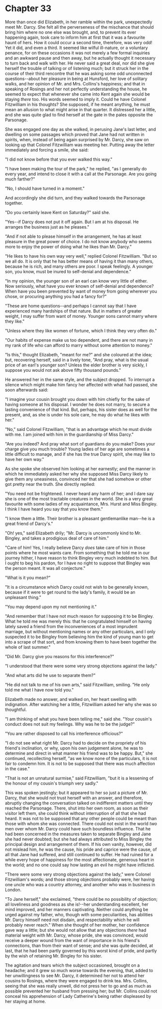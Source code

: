 Chapter 33
=============

More than once did Elizabeth, in her ramble within the park,
unexpectedly meet Mr. Darcy. She felt all the perverseness of the
mischance that should bring him where no one else was brought, and, to
prevent its ever happening again, took care to inform him at first that
it was a favourite haunt of hers. How it could occur a second time,
therefore, was very odd! Yet it did, and even a third. It seemed like
wilful ill-nature, or a voluntary penance, for on these occasions it was
not merely a few formal inquiries and an awkward pause and then away,
but he actually thought it necessary to turn back and walk with her. He
never said a great deal, nor did she give herself the trouble of talking
or of listening much; but it struck her in the course of their third
rencontre that he was asking some odd unconnected questions--about
her pleasure in being at Hunsford, her love of solitary walks, and her
opinion of Mr. and Mrs. Collins's happiness; and that in speaking of
Rosings and her not perfectly understanding the house, he seemed to
expect that whenever she came into Kent again she would be staying
_there_ too. His words seemed to imply it. Could he have Colonel
Fitzwilliam in his thoughts? She supposed, if he meant anything, he must
mean an allusion to what might arise in that quarter. It distressed
her a little, and she was quite glad to find herself at the gate in the
pales opposite the Parsonage.

She was engaged one day as she walked, in perusing Jane's last letter,
and dwelling on some passages which proved that Jane had not written in
spirits, when, instead of being again surprised by Mr. Darcy, she saw
on looking up that Colonel Fitzwilliam was meeting her. Putting away the
letter immediately and forcing a smile, she said:

"I did not know before that you ever walked this way."

"I have been making the tour of the park," he replied, "as I generally
do every year, and intend to close it with a call at the Parsonage. Are
you going much farther?"

"No, I should have turned in a moment."

And accordingly she did turn, and they walked towards the Parsonage
together.

"Do you certainly leave Kent on Saturday?" said she.

"Yes--if Darcy does not put it off again. But I am at his disposal. He
arranges the business just as he pleases."

"And if not able to please himself in the arrangement, he has at least
pleasure in the great power of choice. I do not know anybody who seems
more to enjoy the power of doing what he likes than Mr. Darcy."

"He likes to have his own way very well," replied Colonel Fitzwilliam.
"But so we all do. It is only that he has better means of having it
than many others, because he is rich, and many others are poor. I speak
feelingly. A younger son, you know, must be inured to self-denial and
dependence."

"In my opinion, the younger son of an earl can know very little of
either. Now seriously, what have you ever known of self-denial and
dependence? When have you been prevented by want of money from going
wherever you chose, or procuring anything you had a fancy for?"

"These are home questions--and perhaps I cannot say that I have
experienced many hardships of that nature. But in matters of greater
weight, I may suffer from want of money. Younger sons cannot marry where
they like."

"Unless where they like women of fortune, which I think they very often
do."

"Our habits of expense make us too dependent, and there are not many
in my rank of life who can afford to marry without some attention to
money."

"Is this," thought Elizabeth, "meant for me?" and she coloured at the
idea; but, recovering herself, said in a lively tone, "And pray, what
is the usual price of an earl's younger son? Unless the elder brother is
very sickly, I suppose you would not ask above fifty thousand pounds."

He answered her in the same style, and the subject dropped. To interrupt
a silence which might make him fancy her affected with what had passed,
she soon afterwards said:

"I imagine your cousin brought you down with him chiefly for the sake of
having someone at his disposal. I wonder he does not marry, to secure a
lasting convenience of that kind. But, perhaps, his sister does as well
for the present, and, as she is under his sole care, he may do what he
likes with her."

"No," said Colonel Fitzwilliam, "that is an advantage which he must
divide with me. I am joined with him in the guardianship of Miss Darcy."

"Are you indeed? And pray what sort of guardians do you make? Does your
charge give you much trouble? Young ladies of her age are sometimes a
little difficult to manage, and if she has the true Darcy spirit, she
may like to have her own way."

As she spoke she observed him looking at her earnestly; and the manner
in which he immediately asked her why she supposed Miss Darcy likely to
give them any uneasiness, convinced her that she had somehow or other
got pretty near the truth. She directly replied:

"You need not be frightened. I never heard any harm of her; and I dare
say she is one of the most tractable creatures in the world. She is a
very great favourite with some ladies of my acquaintance, Mrs. Hurst and
Miss Bingley. I think I have heard you say that you know them."

"I know them a little. Their brother is a pleasant gentlemanlike man--he
is a great friend of Darcy's."

"Oh! yes," said Elizabeth drily; "Mr. Darcy is uncommonly kind to Mr.
Bingley, and takes a prodigious deal of care of him."

"Care of him! Yes, I really believe Darcy _does_ take care of him in
those points where he most wants care. From something that he told me in
our journey hither, I have reason to think Bingley very much indebted to
him. But I ought to beg his pardon, for I have no right to suppose that
Bingley was the person meant. It was all conjecture."

"What is it you mean?"

"It is a circumstance which Darcy could not wish to be generally known,
because if it were to get round to the lady's family, it would be an
unpleasant thing."

"You may depend upon my not mentioning it."

"And remember that I have not much reason for supposing it to be
Bingley. What he told me was merely this: that he congratulated himself
on having lately saved a friend from the inconveniences of a most
imprudent marriage, but without mentioning names or any other
particulars, and I only suspected it to be Bingley from believing
him the kind of young man to get into a scrape of that sort, and from
knowing them to have been together the whole of last summer."

"Did Mr. Darcy give you reasons for this interference?"

"I understood that there were some very strong objections against the
lady."

"And what arts did he use to separate them?"

"He did not talk to me of his own arts," said Fitzwilliam, smiling. "He
only told me what I have now told you."

Elizabeth made no answer, and walked on, her heart swelling with
indignation. After watching her a little, Fitzwilliam asked her why she
was so thoughtful.

"I am thinking of what you have been telling me," said she. "Your
cousin's conduct does not suit my feelings. Why was he to be the judge?"

"You are rather disposed to call his interference officious?"

"I do not see what right Mr. Darcy had to decide on the propriety of his
friend's inclination, or why, upon his own judgement alone, he was to
determine and direct in what manner his friend was to be happy.
But," she continued, recollecting herself, "as we know none of the
particulars, it is not fair to condemn him. It is not to be supposed
that there was much affection in the case."

"That is not an unnatural surmise," said Fitzwilliam, "but it is a
lessening of the honour of my cousin's triumph very sadly."

This was spoken jestingly; but it appeared to her so just a picture
of Mr. Darcy, that she would not trust herself with an answer, and
therefore, abruptly changing the conversation talked on indifferent
matters until they reached the Parsonage. There, shut into her own room,
as soon as their visitor left them, she could think without interruption
of all that she had heard. It was not to be supposed that any other
people could be meant than those with whom she was connected. There
could not exist in the world _two_ men over whom Mr. Darcy could have
such boundless influence. That he had been concerned in the measures
taken to separate Bingley and Jane she had never doubted; but she had
always attributed to Miss Bingley the principal design and arrangement
of them. If his own vanity, however, did not mislead him, _he_ was
the cause, his pride and caprice were the cause, of all that Jane had
suffered, and still continued to suffer. He had ruined for a while
every hope of happiness for the most affectionate, generous heart in the
world; and no one could say how lasting an evil he might have inflicted.

"There were some very strong objections against the lady," were Colonel
Fitzwilliam's words; and those strong objections probably were, her
having one uncle who was a country attorney, and another who was in
business in London.

"To Jane herself," she exclaimed, "there could be no possibility of
objection; all loveliness and goodness as she is!--her understanding
excellent, her mind improved, and her manners captivating. Neither
could anything be urged against my father, who, though with some
peculiarities, has abilities Mr. Darcy himself need not disdain, and
respectability which he will probably never reach." When she thought of
her mother, her confidence gave way a little; but she would not allow
that any objections _there_ had material weight with Mr. Darcy, whose
pride, she was convinced, would receive a deeper wound from the want of
importance in his friend's connections, than from their want of sense;
and she was quite decided, at last, that he had been partly governed
by this worst kind of pride, and partly by the wish of retaining Mr.
Bingley for his sister.

The agitation and tears which the subject occasioned, brought on a
headache; and it grew so much worse towards the evening, that, added to
her unwillingness to see Mr. Darcy, it determined her not to attend her
cousins to Rosings, where they were engaged to drink tea. Mrs. Collins,
seeing that she was really unwell, did not press her to go and as much
as possible prevented her husband from pressing her; but Mr. Collins
could not conceal his apprehension of Lady Catherine's being rather
displeased by her staying at home.
